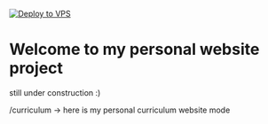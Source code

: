 [![Deploy to VPS](https://github.com/Flussen/flussen.dev/actions/workflows/deploy.yml/badge.svg)](https://github.com/Flussen/flussen.dev/actions/workflows/deploy.yml)
# Welcome to my personal website project

still under construction :)


/curriculum -> here is my personal curriculum website mode
